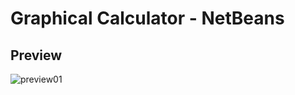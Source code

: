 # Graphical Calculator - NetBeans

## Preview
![preview01](src/calculator/img/screenshots/preview01.png)
